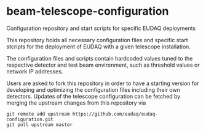 # beam-telescope-configuration
Configuration repository and start scripts for specific EUDAQ deployments

This repository holds all necessary configuration files and specific start stcripts for the deployment of EUDAQ with a given telescope installation.

The configuration files and scripts contain hardcoded values tuned to the respective detector and test beam environment, such as threshold values or network IP addresses.

Users are asked to fork this repository in order to have a starting version for developing and optimizing the configuration files including their own detectors. Updates of the telescope configuration can be fetched by merging the upstream changes from this repository via

```
git remote add upstream https://github.com/eudaq/eudaq-configuration.git
git pull upstream master
```

